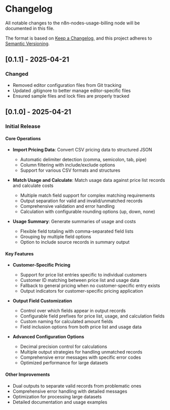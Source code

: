 # Changelog

All notable changes to the n8n-nodes-usage-billing node will be documented in this file.

The format is based on [Keep a Changelog](https://keepachangelog.com/en/1.0.0/),
and this project adheres to [Semantic Versioning](https://semver.org/spec/v2.0.0.html).

## [0.1.1] - 2025-04-21

### Changed
- Removed editor configuration files from Git tracking
- Updated .gitignore to better manage editor-specific files
- Ensured sample files and lock files are properly tracked

## [0.1.0] - 2025-04-21

### Initial Release

#### Core Operations
- **Import Pricing Data**: Convert CSV pricing data to structured JSON
  - Automatic delimiter detection (comma, semicolon, tab, pipe)
  - Column filtering with include/exclude options
  - Support for various CSV formats and structures

- **Match Usage and Calculate**: Match usage data against price list records and calculate costs
  - Multiple match field support for complex matching requirements
  - Output separation for valid and invalid/unmatched records
  - Comprehensive validation and error handling
  - Calculation with configurable rounding options (up, down, none)

- **Usage Summary**: Generate summaries of usage and costs
  - Flexible field totaling with comma-separated field lists
  - Grouping by multiple field options
  - Option to include source records in summary output

#### Key Features
- **Customer-Specific Pricing**
  - Support for price list entries specific to individual customers
  - Customer ID matching between price list and usage data
  - Fallback to general pricing when no customer-specific entry exists
  - Output indicators for customer-specific pricing application

- **Output Field Customization**
  - Control over which fields appear in output records
  - Configurable field prefixes for price list, usage, and calculation fields
  - Custom naming for calculated amount fields
  - Field inclusion options from both price list and usage data

- **Advanced Configuration Options**
  - Decimal precision control for calculations
  - Multiple output strategies for handling unmatched records
  - Comprehensive error messages with specific error codes
  - Optimized performance for large datasets

#### Other Improvements
- Dual outputs to separate valid records from problematic ones
- Comprehensive error handling with detailed messages
- Optimization for processing large datasets
- Detailed documentation and usage examples
